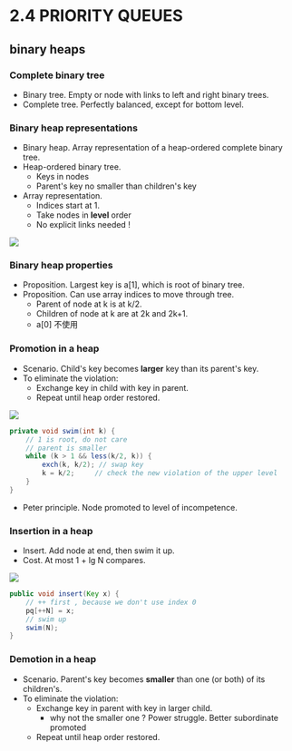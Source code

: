 

# 2.4 PRIORITY QUEUES

## binary heaps

### Complete binary tree

 - Binary tree. Empty or node with links to left and right binary trees.
 - Complete tree. Perfectly balanced, except for bottom level.

### Binary heap representations

 - Binary heap. Array representation of a heap-ordered complete binary tree.
 - Heap-ordered binary tree.
    - Keys in nodes
    - Parent's key no smaller than children's key
 - Array representation.
    - Indices start at 1.
    - Take nodes in **level** order
    - No explicit links needed !

![](https://raw.githubusercontent.com/mebusy/notes/master/imgs/algor1_pq_heap_repre.png)

### Binary heap properties

 - Proposition. Largest key is a[1], which is root of binary tree.
 - Proposition. Can use array indices to move through tree.
    - Parent of node at k is at k/2.
    - Children of node at k are at 2k and 2k+1.
    - a[0] 不使用


### Promotion in a heap

 - Scenario. Child's key becomes **larger** key than its parent's key.
 - To eliminate the violation:
    - Exchange key in child with key in parent.
    - Repeat until heap order restored.

![](https://raw.githubusercontent.com/mebusy/notes/master/imgs/algorI_pq_swim.png)

```java
private void swim(int k) {
    // 1 is root, do not care
    // parent is smaller 
    while (k > 1 && less(k/2, k)) {
        exch(k, k/2); // swap key
        k = k/2;     // check the new violation of the upper level
    }    
}
```

 - Peter principle. Node promoted to level of incompetence.

### Insertion in a heap

 - Insert. Add node at end, then swim it up.
 - Cost. At most 1 + lg N compares.

![](https://raw.githubusercontent.com/mebusy/notes/master/imgs/algorI_pq_insertion.png)

```java
public void insert(Key x) {
    // ++ first , because we don't use index 0
    pq[++N] = x;
    // swim up
    swim(N); 
}
```

### Demotion in a heap

 - Scenario. Parent's key becomes **smaller** than one (or both) of its children's.
 - To eliminate the violation:
    - Exchange key in parent with key in larger child. 
        - why not the smaller one ? Power struggle. Better subordinate promoted
    - Repeat until heap order restored.
 
